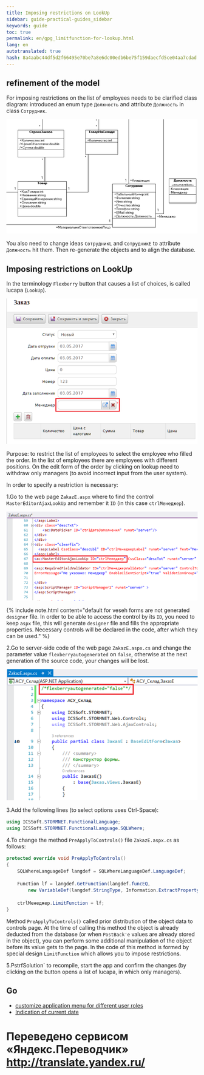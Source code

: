 ```yaml
--- 
title: Imposing restrictions on LookUp 
sidebar: guide-practical-guides_sidebar 
keywords: guide 
toc: true 
permalink: en/gpg_limitfunction-for-lookup.html 
lang: en 
autotranslated: true 
hash: 8a4aabc44df5d2f66495e70be7a8e6dc00edb6be75f159daecfd5ce04aa7cdad 
--- 
```


## refinement of the model 

For imposing restrictions on the list of employees needs to be clarified class diagram: introduced an enum type `Должность` and attribute `Должность` in class `Сотрудник`. 

![](/images/pages/guides/flexberry-aspnet/add-class-for-limit.png) 

You also need to change ideas `СотрудникL` and `СотрудникE` to attribute `Должность` hit them. 
Then re-generate the objects and to align the database. 

## Imposing restrictions on LookUp 

In the terminology `Flexberry` button that causes a list of choices, is called lucapa (`LookUp`). 

![](/images/pages/guides/flexberry-aspnet/lookup.png) 

Purpose: to restrict the list of employees to select the employee who filled the order. 
In the list of employees there are employees with different positions. 
On the edit form of the order by clicking on lookup need to withdraw only managers (to avoid incorrect input from the user system). 

In order to specify a restriction is necessary: 

1.Go to the web page `ZakazE.aspx` where to find the control `MasterEditorAjaxLookUp` and remember it `ID` (in this case `ctrlМенеджер`). 

![](/images/pages/guides/flexberry-aspnet/lookup-id.png) 

{% include note.html content="default for veseh forms are not generated `designer` file. In order to be able to access the control by its `ID`, you need to keep `aspx` file, this will generate `designer` file and fills the appropriate properties. Necessary controls will be declared in the code, after which they can be used." %} 

2.Go to server-side code of the web page `ZakazE.aspx.cs` and change the parameter value `flexberryautogenerated` on `false`, otherwise at the next generation of the source code, your changes will be lost. 

![](/images/pages/guides/flexberry-aspnet/zakaz-no-gen.png) 

3.Add the following lines (to select options uses Ctrl-Space): 

```csharp
using ICSSoft.STORMNET.FunctionalLanguage;
using ICSSoft.STORMNET.FunctionalLanguage.SQLWhere;
``` 

4.To change the method `PreApplyToControls()` file `ZakazE.aspx.cs` as follows: 

```csharp
protected override void PreApplyToControls()
{
	SQLWhereLanguageDef langdef = SQLWhereLanguageDef.LanguageDef;

	Function lf = langdef.GetFunction(langdef.funcEQ,
		new VariableDef(langdef.StringType, Information.ExtractPropertyName<Сотрудник>(x => x.Должность)), EnumCaption.GetCaptionFor(Должность.Менеджер));

	ctrlМенеджер.LimitFunction = lf;
}
``` 

Method `PreApplyToControls()` called prior distribution of the object data to controls page. At the time of calling this method the object is already deducted from the database (or when `PostBack'e` values are already stored in the object), you can perform some additional manipulation of the object before its value gets to the page. 
In the code of this method is formed by special design `LimitFunction` which allows you to impose restrictions. 

5.PstrfSolution` to recompile, start the app and confirm the changes (by clicking on the button opens a list of lucapa, in which only managers). 

## Go 

* <i class="fa fa-arrow-left" aria-hidden="true"></i> [customize application menu for different user roles](gpg_customize-application-menu) 
* [Indication of current date](gpg_date-time-now.html) <i class="fa fa-arrow-right" aria-hidden="true"></i> 


 # Переведено сервисом «Яндекс.Переводчик» http://translate.yandex.ru/